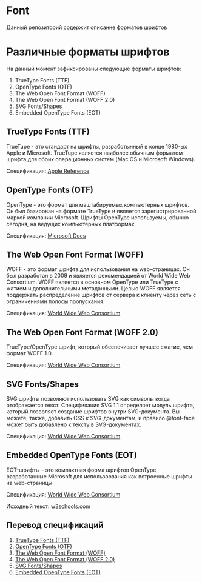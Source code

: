 # Font

Данный репозиторий содержит описание форматов шрифтов

# Различные форматы шрифтов

На данный момент зафиксированы следующие форматы шрифтов:
1. TrueType Fonts (TTF)
2. OpenType Fonts (OTF)
3. The Web Open Font Format (WOFF)
4. The Web Open Font Format (WOFF 2.0)
5. SVG Fonts/Shapes
6. Embedded OpenType Fonts (EOT)

## TrueType Fonts (TTF)
TrueTupe - это стандарт на шрифты, разработынный в конце 1980-ых Apple и Microsoft. TrueTupe является наиболее обычным форматом шрифта для обоих операционных систем (Mac OS и Microsoft Windows).

Спецификация: [Apple Reference](https://developer.apple.com/fonts/TrueType-Reference-Manual/)

## OpenType Fonts (OTF)

OpenType - это формат для маштабируемых компьютерных шрифтов. Он был базирован на формате TrueType и является зарегистрированной маркой компании Microsoft. Шрифты OpenType используемы, обычно сегодня, на ведущих компьютерных платформах.

Спецификация: [Microsoft Docs](https://docs.microsoft.com/ru-ru/typography/opentype/spec/)

## The Web Open Font Format (WOFF)

WOFF - это формат шрифта для использования на web-страницах. Он был разработан в 2009 и является рекомендацией от World Wide Web Consortium. WOFF является в основном OpenType или TrueType c жатием и дополнительными метаданными. Целью WOFF является поддержать распределение шрифтов от сервера к клиенту через сеть с ограничениями полосы пропускания.

Спецификация: [World Wide Web Consortium](https://www.w3.org/TR/2012/REC-WOFF-20121213/)

## The Web Open Font Format (WOFF 2.0)

TrueType/OpenType шрифт, который обеспечивает лучшее сжатие, чем формат WOFF 1.0.

Спецификация: [World Wide Web Consortium](https://www.w3.org/TR/WOFF2/)

## SVG Fonts/Shapes

SVG шрифты позволяют использовать SVG как символы когда отображается текст. Спецификация SVG 1.1 определяет модуль шрифта, который позволяет создание шрифтов внутри SVG-документа. Вы можете, также, добавить CSS к SVG-документам, и правило @font-face может быть добавлено к тексту в SVG-документах.

Спецификация: [World Wide Web Consortium](https://www.w3.org/TR/SVG11/fonts.html)

## Embedded OpenType Fonts (EOT)

EOT-шрифты - это компактная форма шрифтов OpenType, разработанные Microsoft для использоования как встроенные шрифты на web-страницы.

Спецификация: [World Wide Web Consortium](https://www.w3.org/Submission/2008/SUBM-EOT-20080305/)

Исходный текст: [w3schools.com](https://www.w3schools.com/css/css3_fonts.asp)

## Перевод спецификаций
1. [TrueType Fonts (TTF)](/TTF)
2. [OpenType Fonts (OTF)](/OTF)
3. [The Web Open Font Format (WOFF)](/WOFF/1)
4. [The Web Open Font Format (WOFF 2.0)](/WOFF/2)
5. [SVG Fonts/Shapes](/SVG)
6. [Embedded OpenType Fonts (EOT)](/EOT)
